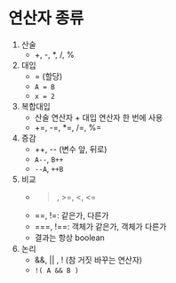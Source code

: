 # 연산자 종류

1. 산술
    - +, -, *, /, %
2. 대입
    - = (할당)
    - `A = B`
    - `x = 2`
3. 복합대입
    - 산술 연산자 + 대입 연산자 한 번에 사용
    - +=, -=, *=, /=, %=
4. 증감
    - ++, -- (변수 앞, 뒤로)
    - `A--`, `B++`
    - `--A`, `++B`
5. 비교
    - > , >=, <, <=
    - ==, !=: 같은가, 다른가
    - ===, !==: 객체가 같은가, 객체가 다른가
    - 결과는 항상 boolean
6. 논리
    - &&, || , ! (참 거짓 바꾸는 연산자)
    - `!( A && B )`